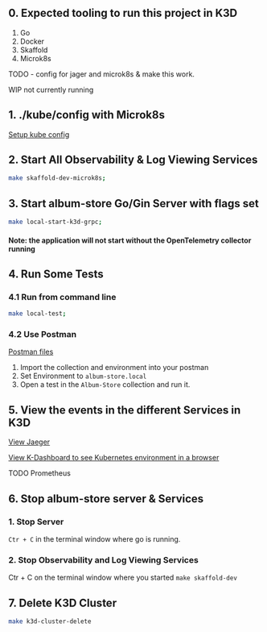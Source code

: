 ## 0. Expected tooling to run this project in K3D

1. Go
2. Docker 
3. Skaffold
4. Microk8s

TODO - config for jager and microk8s & make this work.

WIP not currently running

## 1. ./kube/config with Microk8s

[Setup kube config](Microk8s-K8s-Config-Setup.md)

## 2. Start All Observability & Log Viewing Services
 
```bash
make skaffold-dev-microk8s;
```

## 3. Start album-store Go/Gin Server with flags set

```bash
make local-start-k3d-grpc;
```

#### Note: the application will not start without the OpenTelemetry collector running

## 4. Run Some Tests

### 4.1 Run from command line 

```bash
make local-test;
```

### 4.2 Use Postman

[Postman files](../test/postman_collection.json)

1. Import the collection and environment into your postman
1. Set Environment to `album-store.local`
1. Open a test in the `Album-Store` collection and run it.

## 5. View the events in the different Services in K3D

[View Jaeger](http://jaeger.local:8070/search?limit=20&service=album-store)

[View K-Dashboard to see Kubernetes environment in a browser](http://k-dashboard:8070/)

TODO Prometheus 

## 6. Stop album-store server & Services  

### 1. Stop Server

`Ctr + C` in the terminal window where go is running. 

### 2. Stop Observability and Log Viewing Services

Ctr + C on the terminal window where you started `make skaffold-dev`

## 7. Delete K3D Cluster

```bash
make k3d-cluster-delete
```
